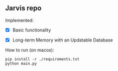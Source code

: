 ## Jarvis repo


Implemented:
- [x] Basic functionality
- [x] Long-term Memory with an Updatable Database


How to run (on macos):
```shell
pip install -r ./requirements.txt
python main.py
```